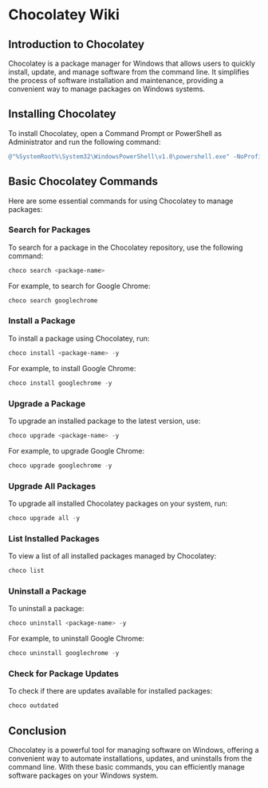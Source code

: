 # Chocolatey Wiki

## Introduction to Chocolatey

Chocolatey is a package manager for Windows that allows users to quickly install, update, and manage software from the command line. It simplifies the process of software installation and maintenance, providing a convenient way to manage packages on Windows systems.

## Installing Chocolatey

To install Chocolatey, open a Command Prompt or PowerShell as Administrator and run the following command:

```powershell
@"%SystemRoot%\System32\WindowsPowerShell\v1.0\powershell.exe" -NoProfile -InputFormat None -ExecutionPolicy Bypass -Command "iex ((New-Object System.Net.WebClient).DownloadString('https://chocolatey.org/install.ps1'))" && SET "PATH=%PATH%;%ALLUSERSPROFILE%\chocolatey\bin"
```

## Basic Chocolatey Commands

Here are some essential commands for using Chocolatey to manage packages:

### Search for Packages

To search for a package in the Chocolatey repository, use the following command:

```powershell
choco search <package-name>
```

For example, to search for Google Chrome:

```powershell
choco search googlechrome
```

### Install a Package

To install a package using Chocolatey, run:

```powershell
choco install <package-name> -y
```

For example, to install Google Chrome:

```powershell
choco install googlechrome -y
```

### Upgrade a Package

To upgrade an installed package to the latest version, use:

```powershell
choco upgrade <package-name> -y
```

For example, to upgrade Google Chrome:

```powershell
choco upgrade googlechrome -y
```

### Upgrade All Packages

To upgrade all installed Chocolatey packages on your system, run:

```powershell
choco upgrade all -y
```

### List Installed Packages

To view a list of all installed packages managed by Chocolatey:

```powershell
choco list
```

### Uninstall a Package

To uninstall a package:

```powershell
choco uninstall <package-name> -y
```

For example, to uninstall Google Chrome:

```powershell
choco uninstall googlechrome -y
```

### Check for Package Updates

To check if there are updates available for installed packages:

```powershell
choco outdated
```

## Conclusion

Chocolatey is a powerful tool for managing software on Windows, offering a convenient way to automate installations, updates, and uninstalls from the command line. With these basic commands, you can efficiently manage software packages on your Windows system.
